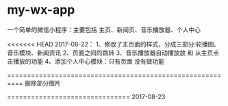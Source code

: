 # my-wx-app
一个简单的微信小程序：主要包括 主页、新闻页、音乐播放器、个人中心

<<<<<<< HEAD
2017-08-22：
1、修改了主页面的样式，分成三部分:轮播图、音乐模块、新闻资讯
2、页面之间的跳转
3、音乐播放器自动播放放  和 从主页点击播放的功能
4、添加个人中心模块：只有页面 没有做功能

==========================================================
删除部分图片



===============================
2017-08-23
